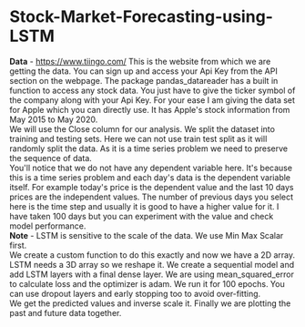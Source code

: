 # Stock-Market-Forecasting-using-LSTM
**Data** - https://www.tiingo.com/ This is the website from which we are getting the data. You can sign up and access your Api Key from the API section on the webpage. The package pandas_datareader has a built in function to access any stock data. You just have to give the ticker symbol of the company along with your Api Key. For your ease I am giving the data set for Apple which you can directly use. It has Apple's stock information from May 2015 to May 2020.  
We will use the Close column for our analysis. We split the dataset into training and testing sets. Here we can not use train test split as it will randomly split the data. As it is a time series problem we need to preserve the sequence of data.  
You'll notice that we do not have any dependent variable here. It's because this is a time series problem and each day's data is the dependent variable itself. For example today's price is the dependent value and the last 10 days prices are the independent values. The number of previous days you select here is the time step and usually it is good to have a higher value for it. I have taken 100 days but you can experiment with the value and check model performance.  
**Note** - LSTM is sensitive to the scale of the data. We use Min Max Scalar first.  
We create a custom function to do this exactly and now we have a 2D array. LSTM needs a 3D array so we reshape it. We create a sequential model and add LSTM layers with a final dense layer. We are using mean_squared_error to calculate loss and the optimizer is adam. We run it for 100 epochs. You can use dropout layers and early stopping too to avoid over-fitting.  
We get the predicted values and inverse scale it. Finally we are plotting the past and future data together.

